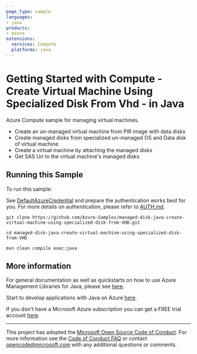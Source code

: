```yaml
---
page_type: sample
languages:
- java
products:
- azure
extensions:
  services: Compute
  platforms: java
---
```


# Getting Started with Compute - Create Virtual Machine Using Specialized Disk From Vhd - in Java #


  Azure Compute sample for managing virtual machines.
   - Create an un-managed virtual machine from PIR image with data disks
   - Create managed disks from specialized un-managed OS and Data disk of virtual machine
   - Create a virtual machine by attaching the managed disks
   - Get SAS Uri to the virtual machine's managed disks
 

## Running this Sample ##

To run this sample:

See [DefaultAzureCredential](https://github.com/Azure/azure-sdk-for-java/tree/main/sdk/identity/azure-identity#defaultazurecredential) and prepare the authentication works best for you. For more details on authentication, please refer to [AUTH.md](https://github.com/Azure/azure-sdk-for-java/blob/main/sdk/resourcemanager/docs/AUTH.md).

    git clone https://github.com/Azure-Samples/managed-disk-java-create-virtual-machine-using-specialized-disk-from-VHD.git

    cd managed-disk-java-create-virtual-machine-using-specialized-disk-from-VHD

    mvn clean compile exec:java

## More information ##

For general documentation as well as quickstarts on how to use Azure Management Libraries for Java, please see [here](https://aka.ms/azsdk/java/mgmt).

Start to develop applications with Java on Azure [here](http://azure.com/java).

If you don't have a Microsoft Azure subscription you can get a FREE trial account [here](http://go.microsoft.com/fwlink/?LinkId=330212).

---

This project has adopted the [Microsoft Open Source Code of Conduct](https://opensource.microsoft.com/codeofconduct/). For more information see the [Code of Conduct FAQ](https://opensource.microsoft.com/codeofconduct/faq/) or contact [opencode@microsoft.com](mailto:opencode@microsoft.com) with any additional questions or comments.
